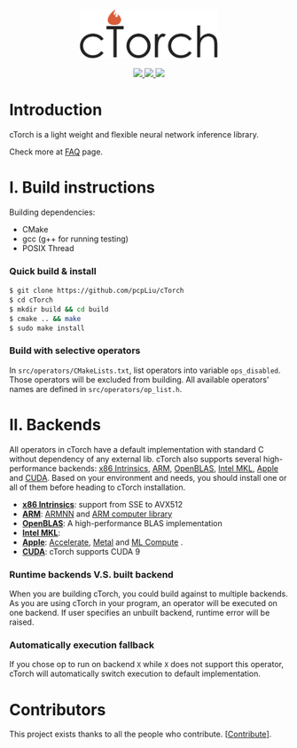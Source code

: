 <p align="center">
  <img src="https://github.com/pcpLiu/cTorch/blob/master/logo.png" height="90">
</p>

<p align="center">
  <a href="https://github.com/pcpLiu/cTorch/actions">
    <img src="https://github.com/pcpLiu/cTorch/workflows/build%20&%20test/badge.svg">
  </a>
  <a href="https://codecov.io/gh/pcpLiu/cTorch">
    <img src="https://codecov.io/gh/pcpLiu/cTorch/branch/master/graph/badge.svg?token=G7rBTxAEAe" />
  </a>
  <a>
    <img src="https://img.shields.io/badge/license-MIT-lightgrey">
  </a>
</p>

# Introduction

cTorch is a light weight and flexible neural network inference library.

Check more at [FAQ]() page.

# I. Build instructions

Building dependencies:

- CMake
- gcc (g++ for running testing)
- POSIX Thread

### Quick build & install

```bash
$ git clone https://github.com/pcpLiu/cTorch
$ cd cTorch
$ mkdir build && cd build
$ cmake .. && make
$ sudo make install
```

### Build with selective operators

In `src/operators/CMakeLists.txt`, list operators into variable `ops_disabled`.
Those operators will be excluded from building.
All available operators' names are defined in `src/operators/op_list.h`.

# II. Backends

All operators in cTorch have a default implementation with standard C without dependency of any external lib.
cTorch also supports several high-performance backends: [x86 Intrinsics](), [ARM](), [OpenBLAS](), [Intel MKL](), [Apple]() and [CUDA]().
Based on your environment and needs, you should install one or all of them before heading to cTorch installation.

- [**x86 Intrinsics**](): support from SSE to AVX512
- [**ARM**](): [ARMNN]() and [ARM computer library]()
- [**OpenBLAS**](): A high-performance BLAS implementation
- [**Intel MKL**]():
- [**Apple**](): [Accelerate](https://developer.apple.com/documentation/accelerate), [Metal](https://developer.apple.com/documentation/metal) and [ML Compute](https://developer.apple.com/documentation/mlcompute) .
- [**CUDA**](): cTorch supports CUDA 9

### Runtime backends V.S. built backend

When you are building cTorch, you could build against to multiple backends.
As you are using cTorch in your program, an operator will be executed on one backend.
If user specifies an unbuilt backend, runtime error will be raised.

### Automatically execution fallback

If you chose op to run on backend `X` while `X` does not support this operator, cTorch will
automatically switch execution to default implementation.

# Contributors

This project exists thanks to all the people who contribute. [[Contribute](CONTRIBUTING.md)].
